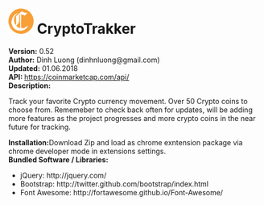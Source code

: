 <html>
    <head>
    </head>
    <body>
        <h1><img src="/images/cryptocoin.png" style="width: 50px; height: 50px"> CryptoTrakker</h1>
        <div><b>Version:</b> 0.52</div>
        <div><b>Author:</b> Dinh Luong (dinhnluong@gmail.com)</div>
        <div><b>Updated:</b> 01.06.2018</div>
        <div><b>API: </b><a href="https://coinmarketcap.com/api/" target="blank">https://coinmarketcap.com/api/</a></div>
        <div><b>Description:</b><p>Track your favorite Crypto currency movement. Over 50 Crypto coins to choose from. Rememeber to check back often for updates, will be adding more features as the project progresses and more crypto coins in the near future for tracking. </p></div>
        <div><b>Installation:</b>Download Zip and load as chrome exntension package via chrome developer mode in extensions settings. </div>
        <div><b>Bundled Software / Libraries:</b></div>  
                 <div>
            <ul>
                <li>jQuery: http://jquery.com/</li>
                <li>Bootstrap: http://twitter.github.com/bootstrap/index.html</li>
                <li>Font Awesome: http://fortawesome.github.io/Font-Awesome/</li>
            </ul>
        </div>
   </body>
</html>
